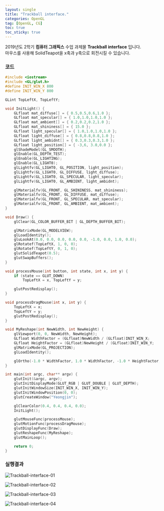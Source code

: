 ```yaml
---
layout: single
title: "Trackball interface."
categories: OpenGL
tag: [OpenGL, CG]
toc: true
toc_sticky: true
---
```


2019년도 2학기 **컴퓨터 그래픽스** 수업 과제물 **Trackball interface** 입니다.  
마우스를 사용해 SolidTeapot을 x축과 y축으로 회전시킬 수 있습니다.

### 코드

```c++
#include <iostream>
#include <GL/glut.h>
#define INIT_WIN_X 800
#define INIT_WIN_Y 800

GLint TopLeftX, TopLeftY;

void InitLight() {
	GLfloat mat_diffuse[] = { 0.5,0.5,0.6,1.0 };
	GLfloat mat_specular[] = { 1.0,1.0,1.0,1.0 };
	GLfloat mat_ambient[] = { 0.2,0.2,0.2,1.0 };
	GLfloat mat_shininess[] = { 15.0 };
	GLfloat light_specular[] = { 1.0,1.0,1.0,1.0 };
	GLfloat light_diffuse[] = { 0.8,0.8,0.8,1.0 };
	GLfloat light_ambidnt[] = { 0.3,0.3,0.3,1.0 };
	GLfloat light_position[] = { -3,6, 3.0,0.0 };
	glShadeModel(GL_SMOOTH);
	glEnable(GL_DEPTH_TEST);
	glEnable(GL_LIGHTING);
	glEnable(GL_LIGHT0);
	glLightfv(GL_LIGHT0, GL_POSITION, light_position);
	glLightfv(GL_LIGHT0, GL_DIFFUSE, light_diffuse);
	glLightfv(GL_LIGHT0, GL_SPECULAR, light_specular);
	glLightfv(GL_LIGHT0, GL_AMBIENT, light_ambidnt);

	glMaterialfv(GL_FRONT, GL_SHININESS, mat_shininess);
	glMaterialfv(GL_FRONT, GL_DIFFUSE, mat_diffuse);
	glMaterialfv(GL_FRONT, GL_SPECULAR, mat_specular);
	glMaterialfv(GL_FRONT, GL_AMBIENT, mat_ambient);
}

void Draw() {
	glClear(GL_COLOR_BUFFER_BIT | GL_DEPTH_BUFFER_BIT);

	glMatrixMode(GL_MODELVIEW);
	glLoadIdentity();
	gluLookAt(0.0, 0.0, 0.0, 0.0, 0.0, -1.0, 0.0, 1.0, 0.0);
	glRotatef(TopLeftX, 1, 0, 0);
	glRotatef(TopLeftY, 0, 1, 0);
	glutSolidTeapot(0.5);
	glutSwapBuffers();
}

void processMouse(int button, int state, int x, int y) {
	if (state == GLUT_DOWN)
		TopLeftX = x, TopLeftY = y;

	glutPostRedisplay();
}

void processDragMouse(int x, int y) {	
	TopLeftX = x;
	TopLeftY = y;	
	glutPostRedisplay();
}

void MyReshape(int NewWidth, int NewHeight) {
	glViewport(0, 0, NewWidth, NewHeight);
	GLfloat WidthFactor = (GLfloat)NewWidth / (GLfloat)INIT_WIN_X;
	GLfloat HeightFactor = (GLfloat)NewHeight / (GLfloat)INIT_WIN_Y;
	glMatrixMode(GL_PROJECTION);
	glLoadIdentity();

	glOrtho(-1.0 * WidthFactor, 1.0 * WidthFactor, -1.0 * HeightFactor, 1.0 * HeightFactor, -1.0, 1.0);
}

int main(int argc, char** argv) {
	glutInit(&argc, argv);
	glutInitDisplayMode(GLUT_RGB | GLUT_DOUBLE | GLUT_DEPTH);
	glutInitWindowSize(INIT_WIN_X, INIT_WIN_Y);
	glutInitWindowPosition(0, 0);
	glutCreateWindow("Yeongjin");

	glClearColor(0.4, 0.4, 0.4, 0.0);
	InitLight();

	glutMouseFunc(processMouse);
	glutMotionFunc(processDragMouse);
	glutDisplayFunc(Draw);
	glutReshapeFunc(MyReshape);
	glutMainLoop();

	return 0;
}
```

### 실행결과

![Trackball-interface-01](../../images/2022-03-05-Trackball-interface/Trackball-interface-01.png)

![Trackball-interface-02](../../images/2022-03-05-Trackball-interface/Trackball-interface-02.png)

![Trackball-interface-03](../../images/2022-03-05-Trackball-interface/Trackball-interface-03.png)

![Trackball-interface-04](../../images/2022-03-05-Trackball-interface/Trackball-interface-04.png)
